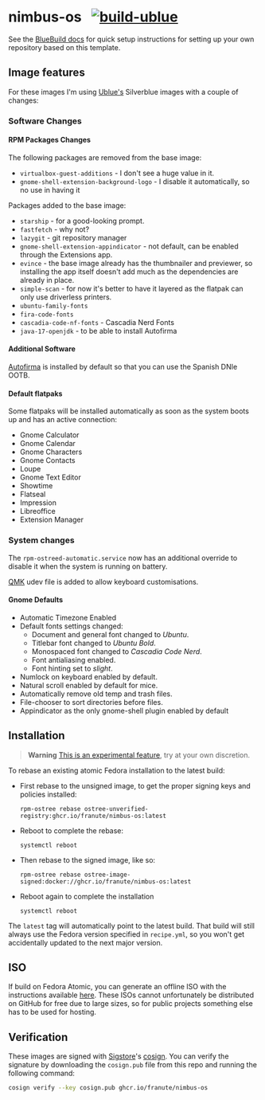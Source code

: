 # nimbus-os &nbsp; [![build-ublue](https://github.com/franute/nimbus-os/actions/workflows/build.yml/badge.svg)](https://github.com/franute/nimbus-os/actions/workflows/build.yml)

See the [BlueBuild docs](https://blue-build.org/how-to/setup/) for quick setup instructions for setting up your own repository based on this template.

## Image features

For these images I'm using [Ublue's](https://universal-blue.org/) Silverblue images with a couple of changes:

### Software Changes

#### RPM Packages Changes

The following packages are removed from the base image:
- `virtualbox-guest-additions` - I don't see a huge value in it.
- `gnome-shell-extension-background-logo` - I disable it automatically, so no use in having it

Packages added to the base image:
- `starship` - for a good-looking prompt.
- `fastfetch` - why not?
- `lazygit` - git repository manager
- `gnome-shell-extension-appindicator` - not default, can be enabled through the Extensions app.
- `evince` - the base image already has the thumbnailer and previewer, so installing the app itself doesn't add much as the dependencies are already in place.
- `simple-scan` - for now it's better to have it layered as the flatpak can only use driverless printers.
- `ubuntu-family-fonts`
- `fira-code-fonts`
- `cascadia-code-nf-fonts` - Cascadia Nerd Fonts
- `java-17-openjdk` - to be able to install Autofirma

#### Additional Software

[Autofirma](https://sede.serviciosmin.gob.es/ES-ES/FIRMAELECTRONICA/Paginas/AutoFirma.aspx) is installed by default so that you can use the Spanish DNIe OOTB.

#### Default flatpaks

Some flatpaks will be installed automatically as soon as the system boots up and has an active connection:
- Gnome Calculator
- Gnome Calendar
- Gnome Characters
- Gnome Contacts
- Loupe
- Gnome Text Editor
- Showtime
- Flatseal
- Impression
- Libreoffice
- Extension Manager

### System changes

The `rpm-ostreed-automatic.service` now has an additional override to disable it when the system is running on battery.

[QMK](https://qmk.fm/) udev file is added to allow keyboard customisations.

#### Gnome Defaults
- Automatic Timezone Enabled
- Default fonts settings changed:
  - Document and general font changed to *Ubuntu*.
  - Titlebar font changed to *Ubuntu Bold*.
  - Monospaced font changed to *Cascadia Code Nerd*.
  - Font antialiasing enabled.
  - Font hinting set to *slight*.
- Numlock on keyboard enabled by default.
- Natural scroll enabled by default for mice.
- Automatically remove old temp and trash files.
- File-chooser to sort directories before files.
- Appindicator as the only gnome-shell plugin enabled by default

## Installation

> **Warning**
> [This is an experimental feature](https://www.fedoraproject.org/wiki/Changes/OstreeNativeContainerStable), try at your own discretion.

To rebase an existing atomic Fedora installation to the latest build:

- First rebase to the unsigned image, to get the proper signing keys and policies installed:
  ```
  rpm-ostree rebase ostree-unverified-registry:ghcr.io/franute/nimbus-os:latest
  ```
- Reboot to complete the rebase:
  ```
  systemctl reboot
  ```
- Then rebase to the signed image, like so:
  ```
  rpm-ostree rebase ostree-image-signed:docker://ghcr.io/franute/nimbus-os:latest
  ```
- Reboot again to complete the installation
  ```
  systemctl reboot
  ```

The `latest` tag will automatically point to the latest build. That build will still always use the Fedora version specified in `recipe.yml`, so you won't get accidentally updated to the next major version.

## ISO

If build on Fedora Atomic, you can generate an offline ISO with the instructions available [here](https://blue-build.org/learn/universal-blue/#fresh-install-from-an-iso). These ISOs cannot unfortunately be distributed on GitHub for free due to large sizes, so for public projects something else has to be used for hosting.

## Verification

These images are signed with [Sigstore](https://www.sigstore.dev/)'s [cosign](https://github.com/sigstore/cosign). You can verify the signature by downloading the `cosign.pub` file from this repo and running the following command:

```bash
cosign verify --key cosign.pub ghcr.io/franute/nimbus-os
```
